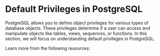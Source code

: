 # Default Privileges in PostgreSQL

PostgreSQL allows you to define object privileges for various types of database objects. These privileges determine if a user can access and manipulate objects like tables, views, sequences, or functions. In this section, we will focus on understanding default privileges in PostgreSQL.

Learn more from the following resources:


